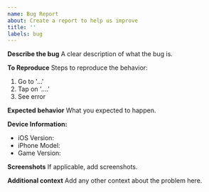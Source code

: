 ```yaml
---
name: Bug Report
about: Create a report to help us improve
title: ''
labels: bug
---
```


**Describe the bug**
A clear description of what the bug is.

**To Reproduce**
Steps to reproduce the behavior:
1. Go to '...'
2. Tap on '....'
3. See error

**Expected behavior**
What you expected to happen.

**Device Information:**
 - iOS Version:
 - iPhone Model:
 - Game Version:

**Screenshots**
If applicable, add screenshots.

**Additional context**
Add any other context about the problem here.
